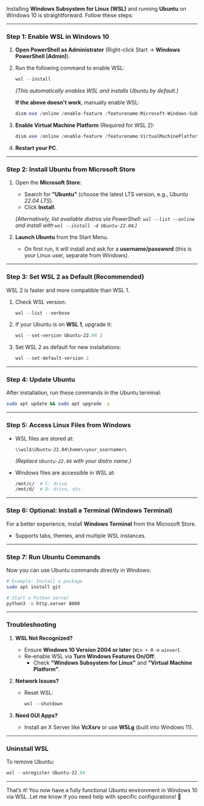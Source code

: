 Installing **Windows Subsystem for Linux (WSL)** and running **Ubuntu** on Windows 10 is straightforward. Follow these steps:

---

### **Step 1: Enable WSL in Windows 10**
1. **Open PowerShell as Administrator** (Right-click Start → **Windows PowerShell (Admin)**).  
2. Run the following command to enable WSL:
   ```powershell
   wsl --install
   ```
   *(This automatically enables WSL and installs Ubuntu by default.)*  

   **If the above doesn't work**, manually enable WSL:
   ```powershell
   dism.exe /online /enable-feature /featurename:Microsoft-Windows-Subsystem-Linux /all /norestart
   ```

3. **Enable Virtual Machine Platform** (Required for WSL 2):
   ```powershell
   dism.exe /online /enable-feature /featurename:VirtualMachinePlatform /all /norestart
   ```
4. **Restart your PC**.

---

### **Step 2: Install Ubuntu from Microsoft Store**
1. Open the **Microsoft Store**:  
   - Search for **"Ubuntu"** (choose the latest LTS version, e.g., *Ubuntu 22.04 LTS*).  
   - Click **Install**.  

   *(Alternatively, list available distros via PowerShell: `wsl --list --online` and install with `wsl --install -d Ubuntu-22.04`.)*

2. **Launch Ubuntu** from the Start Menu.  
   - On first run, it will install and ask for a **username/password** (this is your Linux user, separate from Windows).

---

### **Step 3: Set WSL 2 as Default (Recommended)**
WSL 2 is faster and more compatible than WSL 1.  
1. Check WSL version:
   ```powershell
   wsl --list --verbose
   ```
2. If your Ubuntu is on **WSL 1**, upgrade it:
   ```powershell
   wsl --set-version Ubuntu-22.04 2
   ```
3. Set WSL 2 as default for new installations:
   ```powershell
   wsl --set-default-version 2
   ```

---

### **Step 4: Update Ubuntu**
After installation, run these commands in the Ubuntu terminal:
```bash
sudo apt update && sudo apt upgrade -y
```

---

### **Step 5: Access Linux Files from Windows**
- WSL files are stored at:  
  ```
  \\wsl$\Ubuntu-22.04\home\<your_username>\
  ```
  *(Replace `Ubuntu-22.04` with your distro name.)*

- Windows files are accessible in WSL at:  
  ```bash
  /mnt/c/  # C: drive
  /mnt/d/  # D: drive, etc.
  ```

---

### **Step 6: Optional: Install a Terminal (Windows Terminal)**
For a better experience, install **Windows Terminal** from the Microsoft Store.  
- Supports tabs, themes, and multiple WSL instances.

---

### **Step 7: Run Ubuntu Commands**
Now you can use Ubuntu commands directly in Windows:
```bash
# Example: Install a package
sudo apt install git

# Start a Python server
python3 -m http.server 8000
```

---

### **Troubleshooting**
1. **WSL Not Recognized?**  
   - Ensure **Windows 10 Version 2004 or later** (`Win + R` → `winver`).  
   - Re-enable WSL via **Turn Windows Features On/Off**:
     - Check **"Windows Subsystem for Linux"** and **"Virtual Machine Platform"**.

2. **Network Issues?**  
   - Reset WSL:
     ```powershell
     wsl --shutdown
     ```

3. **Need GUI Apps?**  
   - Install an X Server like **VcXsrv** or use **WSLg** (built into Windows 11).

---

### **Uninstall WSL**
To remove Ubuntu:
```powershell
wsl --unregister Ubuntu-22.04
```

---

That’s it! You now have a fully functional Ubuntu environment in Windows 10 via WSL. Let me know if you need help with specific configurations! 🚀